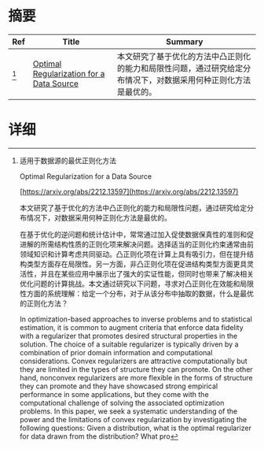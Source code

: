# 摘要

| Ref | Title | Summary |
| --- | --- | --- |
| [^1] | [Optimal Regularization for a Data Source](https://arxiv.org/abs/2212.13597) | 本文研究了基于优化的方法中凸正则化的能力和局限性问题，通过研究给定分布情况下，对数据采用何种正则化方法是最优的。 |

# 详细

[^1]: 适用于数据源的最优正则化方法

    Optimal Regularization for a Data Source

    [https://arxiv.org/abs/2212.13597](https://arxiv.org/abs/2212.13597)

    本文研究了基于优化的方法中凸正则化的能力和局限性问题，通过研究给定分布情况下，对数据采用何种正则化方法是最优的。

    

    在基于优化的逆问题和统计估计中，常常通过加入促使数据保真性的准则和促进解的所需结构性质的正则化项来解决问题。选择适当的正则化约束通常由前领域知识和计算考虑共同驱动。凸正则化项在计算上具有吸引力，但在提升结构类型方面存在局限性。另一方面，非凸正则化项在促进结构类型方面更具灵活性，并且在某些应用中展示出了强大的实证性能，但同时也带来了解决相关优化问题的计算挑战。本文通过研究以下问题，寻求对凸正则化在效能和局限性方面的系统理解：给定一个分布，对于从该分布中抽取的数据，什么是最优的正则化方法？

    In optimization-based approaches to inverse problems and to statistical estimation, it is common to augment criteria that enforce data fidelity with a regularizer that promotes desired structural properties in the solution. The choice of a suitable regularizer is typically driven by a combination of prior domain information and computational considerations. Convex regularizers are attractive computationally but they are limited in the types of structure they can promote. On the other hand, nonconvex regularizers are more flexible in the forms of structure they can promote and they have showcased strong empirical performance in some applications, but they come with the computational challenge of solving the associated optimization problems. In this paper, we seek a systematic understanding of the power and the limitations of convex regularization by investigating the following questions: Given a distribution, what is the optimal regularizer for data drawn from the distribution? What pro
    

